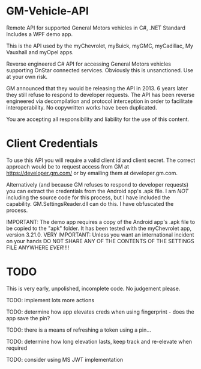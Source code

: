 # GM-Vehicle-API
Remote API for supported General Motors vehicles in C#, .NET Standard
Includes a WPF demo app.

This is the API used by the myChevrolet, myBuick, myGMC, myCadillac, My Vauxhall and myOpel apps.

Reverse engineered C# API for accessing General Motors vehicles supporting OnStar connected services.
Obviously this is unsanctioned. Use at your own risk.

GM announced that they would be releasing the API in 2013. 6 years later they still refuse to respond to developer requests.
The API has been reverse engineered via decompilation and protocol interception in order to facilitate interoperability. No copywritten works have been duplicated.

You are accepting all responsibility and liability for the use of this content.

# Client Credentials
To use this API you will require a valid client id and client secret. The correct approach would be to request access from GM at https://developer.gm.com/ or by emailing them at developer.gm.com.

Alternatively (and because GM refuses to respond to developer requests) you can extract the credentials from the Android app's .apk file.
I am _NOT_ including the source code for this process, but I have included the capability. GM.SettingsReader.dll can do this. I have obfuscated the process.

IMPORTANT: The demo app requires a copy of the Android app's .apk file to be copied to the "apk" folder. It has been tested with the myChevrolet app, version 3.21.0.
VERY IMPORTANT: Unless you want an international incident on your hands DO NOT SHARE ANY OF THE CONTENTS OF THE SETTINGS FILE ANYWHERE _EVER_!!!!


# TODO
This is very early, unpolished, incomplete code. No judgement please.



TODO: implement lots more actions

TODO: determine how app elevates creds when using fingerprint - does the app save the pin?

TODO: there is a means of refreshing a token using a pin...

TODO: determine how long elevation lasts, keep track and re-elevate when required

TODO: consider using MS JWT implementation
